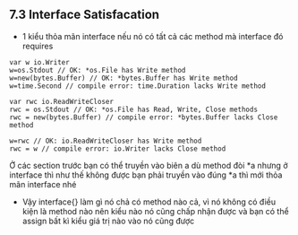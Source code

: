 ## 7.3 Interface Satisfacation
- 1 kiểu thỏa mãn interface nếu nó có tất cả các method mà interface đó requires

```
var w io.Writer
w=os.Stdout // OK: *os.File has Write method
w=new(bytes.Buffer) // OK: *bytes.Buffer has Write method
w=time.Second // compile error: time.Duration lacks Write method

var rwc io.ReadWriteCloser
rwc = os.Stdout // OK: *os.File has Read, Write, Close methods
rwc = new(bytes.Buffer) // compile error: *bytes.Buffer lacks Close method
```

```
w=rwc // OK: io.ReadWriteCloser has Write method
rwc = w // compile error: io.Writer lacks Close method
```

Ở các section trước bạn có thể truyền vào biên a dù method đòi *a nhưng ở interface thì như thế không được bạn phải truyền vào đúng *a thì mới thỏa mãn interface nhé

- Vậy interface{} làm gì nó chả có method nào cả, vì nó không có điều kiện là method nào nên kiểu nào nó cũng chấp nhận được và bạn có thể assign bất kì kiểu giá trị nào vào nó cũng được

